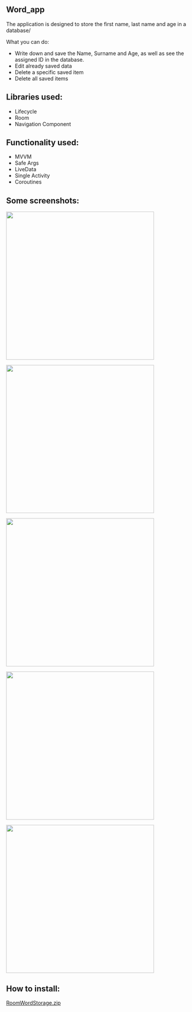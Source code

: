 Word_app
-
The application is designed to store the first name, last name and age in a database/

What you can do:
- Write down and save the Name, Surname and Age, as well as see the assigned ID in the database.
- Edit already saved data
- Delete a specific saved item
- Delete all saved items

Libraries used:
-
- Lifecycle
- Room 
- Navigation Component

Functionality used:
-
- MVVM
- Safe Args
- LiveData
- Single Activity
- Coroutines

Some screenshots:
-
<img align="center" src="https://user-images.githubusercontent.com/109204462/217266516-aeb8722d-5c0f-4923-959c-f6d6a0e57ed0.png" height="400" /></a>

<img align="center" src="https://user-images.githubusercontent.com/109204462/217266576-bbc0153f-4b43-4eda-b0e1-0ca2cc1262f8.png" height="400" /></a>

<img align="center" src="https://user-images.githubusercontent.com/109204462/217266673-a9fef9e7-e4af-468c-80c8-89e6742d7fca.png" height="400" /></a>

<img align="center" src="https://user-images.githubusercontent.com/109204462/217267016-81f0167c-e371-4cf2-b9b6-fbaadd25e783.png" height="400" /></a>

<img align="center" src="https://user-images.githubusercontent.com/109204462/217267100-2146c4ba-7566-4094-a0e3-a91c9977b594.png" height="400" /></a>


How to install:
-
[RoomWordStorage.zip](https://github.com/ParsifalRU/RoomWordStorage/files/10675797/RoomWordStorage.zip)

